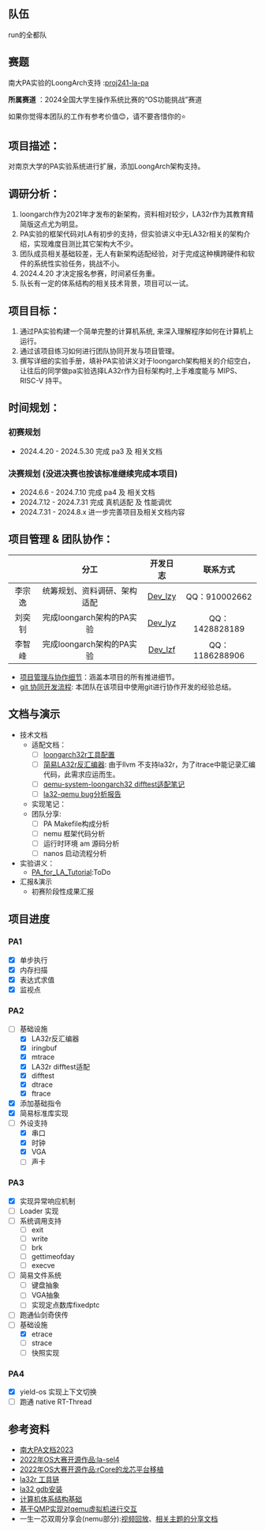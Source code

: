 ## 队伍
run的全都队
## 赛题

南大PA实验的LoongArch支持 :[proj241-la-pa](https://github.com/oscomp/proj241-la-pa)

**所属赛道** ：2024全国大学生操作系统比赛的“OS功能挑战”赛道

如果你觉得本团队的工作有参考价值😊，请不要吝惜你的⭐

## 项目描述：
对南京大学的PA实验系统进行扩展，添加LoongArch架构支持。

## 调研分析：
1. loongarch作为2021年才发布的新架构，资料相对较少，LA32r作为其教育精简版这点尤为明显。
2. PA实验的框架代码对LA有初步的支持，但实验讲义中无LA32r相关的架构介绍，实现难度目测比其它架构大不少。
3. 团队成员相关基础较差，无人有新架构适配经验，对于完成这种横跨硬件和软件的系统性实验任务，挑战不小。
4. 2024.4.20 才决定报名参赛，时间紧任务重。
5. 队长有一定的体系结构的相关技术背景，项目可以一试。

## 项目目标：
1. 通过PA实验构建一个简单完整的计算机系统, 来深入理解程序如何在计算机上运行。
2. 通过该项目练习如何进行团队协同开发与项目管理。
3. 撰写详细的实验手册，填补PA实验讲义对于loongarch架构相关的介绍空白，让往后的同学做pa实验选择LA32r作为目标架构时,上手难度能与 MIPS、RISC-V 持平。

## 时间规划：
### 初赛规划
- 2024.4.20 - 2024.5.30 完成 pa3 及 相关文档
### 决赛规划 (没进决赛也按该标准继续完成本项目)
- 2024.6.6  - 2024.7.10 完成 pa4 及 相关文档
- 2024.7.12 - 2024.7.31 完成 真机适配 及 性能调优
- 2024.7.31 - 2024.8.x  进一步完善项目及相关文档内容

## 项目管理 & 团队协作：
|        | 分工 | 开发日志 | 联系方式 |
| :----: | :-----: | :----: | :------: |
| 李宗逸 | 统筹规划、资料调研、架构适配 | [Dev_lzy](https://github.com/yifeianyi/proj241-PA_for_LA/wiki/Dev_lzy) | QQ：910002662 |
| 刘奕钊 | 完成loongarch架构的PA实验 | [Dev_lyz](https://github.com/lemonsuqing/proj241-PA_for_LA/wiki/Dev_lyz) | QQ：1428828189 |
| 李智峰 | 完成loongarch架构的PA实验 | [Dev_lzf](https://github.com/LiZhiFeng1111111/proj241-PA_for_LA/wiki/Dev_lzf) | QQ：1186288906          |



- [项目管理与协作细节](https://hxu6i1coj1.feishu.cn/base/WWjRbUz3taGa0UsBuEycoVapngk?table=tbl6xudDrnehQGnQ&view=veweOItODk)：涵盖本项目的所有推进细节。
- [git 协同开发流程](): 本团队在该项目中使用git进行协作开发的经验总结。

## 文档与演示
- 技术文档
  - 适配文档：
    - [ ] [loongarch32r工具配置]()
    - [ ] [简易LA32r反汇编器](): 由于llvm 不支持la32r，为了itrace中能记录汇编代码，此需求应运而生。
    - [ ] [qemu-system-loongarch32 difftest适配笔记]()
    - [ ] [la32-qemu bug分析报告]()
  - 实现笔记：
  - 团队分享:
    - [ ] PA Makefile构成分析
    - [ ] nemu 框架代码分析
    - [ ] 运行时环境 am 源码分析
    - [ ] nanos 启动流程分析
- 实验讲义：
  - [PA_for_LA_Tutorial](NULL):ToDo
- 汇报&演示
  - 初赛阶段性成果汇报

## 项目进度

### PA1
- [x] 单步执行
- [x] 内存扫描
- [x] 表达式求值
- [x] 监视点

### PA2
- [ ] 基础设施
  - [x] LA32r反汇编器
  - [x] iringbuf
  - [x] mtrace
  - [x] LA32r difftest适配
  - [x] difftest
  - [x] dtrace
  - [x] ftrace
- [x] 添加基础指令
- [x] 简易标准库实现
- [ ] 外设支持
  - [x] 串口
  - [x] 时钟
  - [x] VGA
  - [ ] 声卡

### PA3
- [x] 实现异常响应机制
- [ ] Loader 实现
- [ ] 系统调用支持
  - [ ] exit
  - [ ] write
  - [ ] brk
  - [ ] gettimeofday
  - [ ] execve
- [ ] 简易文件系统
  - [ ] 键盘抽象
  - [ ] VGA抽象
  - [ ] 实现定点数库fixedptc
- [ ] 跑通仙剑奇侠传
- [ ] 基础设施
  - [x] etrace
  - [ ] strace
  - [ ] 快照实现
### PA4
- [x] yield-os 实现上下文切换
- [ ] 跑通 native RT-Thread

## 参考资料
- [南大PA文档2023](https://nju-projectn.github.io/ics-pa-gitbook/ics2023/)
- [2022年OS大赛开源作品:la-sel4](https://github.com/tyyteam/la-seL4)
- [2022年OS大赛开源作品:rCore的龙芯平台移植](https://github.com/Godones/rCoreloongArch)
- [la32r 工具链](https://gitee.com/loongson-edu/la32r-toolchains)
- [la32 gdb安装](https://blog.csdn.net/greenmoss/article/details/127800221)
- [计算机体系结构基础](https://foxsen.github.io/archbase/)
- [基于QMP实现对qemu虚拟机进行交互](https://zhuanlan.zhihu.com/p/56887210)
- 一生一芯双周分享会(nemu部分):[视频回放](https://space.bilibili.com/238318574?spm_id_from=333.788.0.0)、[相关主题的分享文档](https://docs.qq.com/sheet/DU05xUmxjWmFvaXhj?tab=8nd1jt&login_t=1715061395395)
